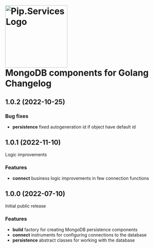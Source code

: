 # <img src="https://uploads-ssl.webflow.com/5ea5d3315186cf5ec60c3ee4/5edf1c94ce4c859f2b188094_logo.svg" alt="Pip.Services Logo" width="200"> <br/> MongoDB components for Golang Changelog

## <a name="1.0.2"></a> 1.0.2 (2022-10-25)

### Bug fixes
* **persistence** fixed autogeneration id if object have default id

## <a name="1.0.1"></a> 1.0.1 (2022-11-10)

Logic improvements

### Features
* **connect** business logic improvements in few connection functions

## <a name="1.0.0"></a> 1.0.0 (2022-07-10)

Initial public release

### Features
* **build** factory for creating MongoDB persistence components
* **connect** instruments for configuring connections to the database
* **persistence** abstract classes for working with the database
